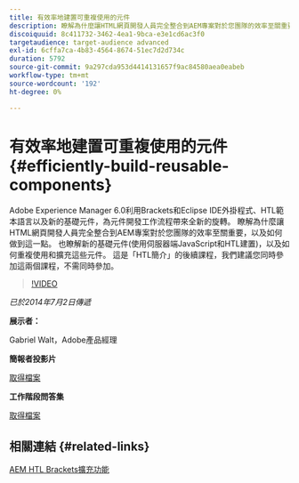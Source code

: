 ```yaml
---
title: 有效率地建置可重複使用的元件
description: 瞭解為什麼讓HTML網頁開發人員完全整合到AEM專案對於您團隊的效率至關重要，以及如何做到這一點。 也瞭解新的基礎元件(使用伺服器端JavaScript和HTL建置)，以及如何重複使用和擴充這些元件。
discoiquuid: 8c411732-3462-4ea1-9bca-e3e1cd6ac3f0
targetaudience: target-audience advanced
exl-id: 6cffa7ca-4b83-4564-8674-51ec7d2d734c
duration: 5792
source-git-commit: 9a297cda953d4414131657f9ac84580aea0eabeb
workflow-type: tm+mt
source-wordcount: '192'
ht-degree: 0%

---
```


# 有效率地建置可重複使用的元件{#efficiently-build-reusable-components}

Adobe Experience Manager 6.0利用Brackets和Eclipse IDE外掛程式、HTL範本語言以及新的基礎元件，為元件開發工作流程帶來全新的旋轉。 瞭解為什麼讓HTML網頁開發人員完全整合到AEM專案對於您團隊的效率至關重要，以及如何做到這一點。 也瞭解新的基礎元件(使用伺服器端JavaScript和HTL建置)，以及如何重複使用和擴充這些元件。 這是「HTL簡介」的後續課程，我們建議您同時參加這兩個課程，不需同時參加。

>[!VIDEO](https://video.tv.adobe.com/v/19503/?quality=9)

*已於2014年7月2日傳遞*

**展示者：**

Gabriel Walt，Adobe產品經理

**簡報者投影片**

[取得檔案](assets/efficiently-build-reusable-components.pdf)

**工作階段問答集**

[取得檔案](assets/efficiently-build-reusable-components-q-a.pdf)

## 相關連結 {#related-links}

[AEM HTL Brackets擴充功能](https://github.com/Adobe-Marketing-Cloud/aem-brackets-extension#AEM6#BeautifulMarkup)

<!--
[Get back to the Overview](https://helpx.adobe.com/tw/experience-manager/kt/eseminars/gems/aem-index.html)
-->
